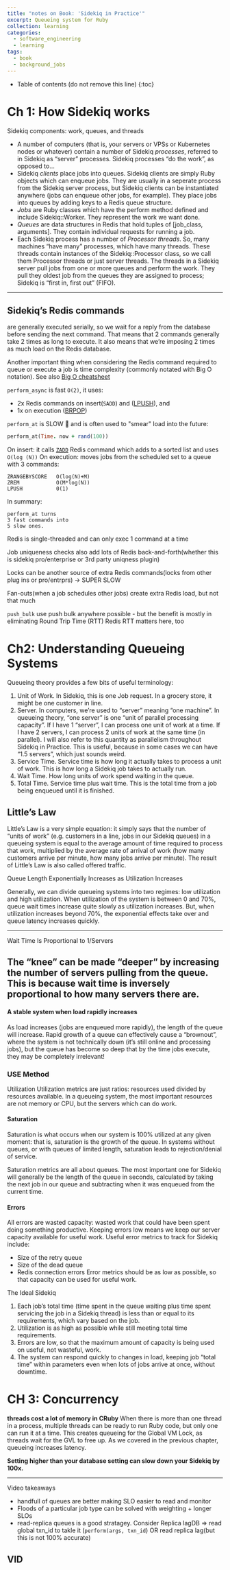 ```yaml
---
title: "notes on Book: 'Sidekiq in Practice'"
excerpt: Queueing system for Ruby
collection: learning
categories:
  - software_engineering
  - learning
tags:
  - book
  - background_jobs
---
```


* Table of contents (do not remove this line)
{:toc}

# Ch 1: How Sidekiq works
Sidekiq components: work, queues, and threads

- A number of computers (that is, your servers or VPSs or Kubernetes nodes or whatever) contain a number of Sidekiq _processes_, referred to in Sidekiq as “server” processes. Sidekiq processes “do the work”, as opposed to...
- Sidekiq _clients_ place jobs into queues. Sidekiq clients are simply Ruby objects which can enqueue jobs. They are usually in a seperate process from the Sidekiq server process, but Sidekiq clients can be instantiated anywhere (jobs can enqueue other jobs, for example). They place jobs into queues by adding keys to a Redis queue structure.
- _Jobs_ are Ruby classes which have the perform method defined and include Sidekiq::Worker. They represent the work we want done.
- _Queues_ are data structures in Redis that hold tuples of [job_class, arguments]. They contain individual requests for running a job.
- Each Sidekiq process has a number of _Processor threads_. So, many machines “have many” processes, which have many threads. These threads contain instances of the Sidekiq::Processor class, so we call them Processor threads or just server threads. The threads in a Sidekiq server pull jobs from one or more queues and perform the work. They pull they oldest job from the queues they are assigned to process; Sidekiq is “first in, first out” (FIFO).

---

## Sidekiq’s Redis commands
are generally executed serially, so we wait for a reply from the database before sending the next command. That means that 2 commands generally take 2 times as long to execute. It also means that we’re imposing 2 times as much load on the Redis database.

Another important thing when considering the Redis command required to queue or execute a job is time complexity (commonly notated with Big O notation). See also [Big O cheatsheet](https://www.bigocheatsheet.com/)

`perform_async` is fast `O(2)`, it uses:
- 2x Redis commands on insert(`SADD`) and ([LPUSH](https://redis.io/commands/lpush/)), and
- 1x on execution ([BRPOP](https://redis.io/commands/brpop/))

`perform_at` is SLOW 🐌 and is often used to "smear" load into the future: 
```ruby
perform_at(Time. now + rand(100))
```
On insert: it calls [`ZADD`](https://redis.io/commands/zadd/) Redis command which adds to a sorted list and uses `O(log (N))`
On execution: moves jobs from the scheduled set to a queue with 3
commands:
```
ZRANGEBYSCORE   O(log(N)+M)
ZREM            O(M*log(N))
LPUSH           0(1)
```

In summary:
>
	perform_at turns
	3 fast commands into
	5 slow ones.

Redis is single-threaded and can only exec 1 command at a time

Job uniqueness checks also add lots of Redis back-and-forth(whether this is sidekiq pro/enterprise or 3rd party uniqness plugin)

Locks can be another source of extra Redis commands(locks from other plug ins or pro/entrprs) -> SUPER SLOW

Fan-outs(when a job schedules other jobs) create extra Redis load, but not that much

`push_bulk` use push bulk anywhere
possible - but the benefit is mostly in eliminating Round Trip Time (RTT)
Redis RTT matters here, too


# Ch2: Understanding Queueing Systems

Queueing theory provides a few bits of useful terminology:
1. Unit of Work. In Sidekiq, this is one Job request. In a grocery store, it might be one customer in line.
2. Server. In computers, we’re used to “server” meaning “one machine”. In queueing theory, “one server” is one “unit of parallel processing capacity”. If I have 1 “server”, I can process one unit of work at a time. If I have 2 servers, I can process 2 units of work at the same time (in parallel). I will also refer to this quantity as parallelism throughout Sidekiq in Practice. This is useful, because in some cases we can have “1.5 servers”, which just sounds weird.
3. Service Time. Service time is how long it actually takes to process a unit of work. This is how long a Sidekiq job takes to actually run.
4. Wait Time. How long units of work spend waiting in the queue.
5. Total Time. Service time plus wait time. This is the total time from a job being enqueued until it is finished.

## Little’s Law
Little’s Law is a very simple equation: it simply says that the number of “units of work” (e.g. customers in a line, jobs in our Sidekiq queues) in a queueing system is equal to the average amount of time required to process that work, multiplied by the average rate of arrival of work (how many customers arrive per minute, how many jobs arrive per minute).
The result of Little’s Law is also called offered traffic.

Queue Length Exponentially Increases as Utilization Increases

Generally, we can divide queueing systems into two regimes: low utilization and high utilization. When utilization of the system is between 0 and 70%, queue wait times increase quite slowly as utilization increases. But, when utilization increases beyond 70%, the exponential effects take over and queue latency increases quickly.

---

Wait Time Is Proportional to 1/Servers

The “knee” can be made “deeper” by increasing the number of servers pulling from the queue. This is because wait time is inversely proportional to how many servers there are.
---

#### A stable system when load rapidly increases

As load increases (jobs are enqueued more rapidly), the length of the queue will increase. Rapid growth of a queue can effectively cause a “brownout”, where the system is not technically down (it’s still online and processing jobs), but the queue has become so deep that by the time jobs execute, they may be completely irrelevant!

### USE Method
Utilization
Utilization metrics are just ratios: resources used divided by resources available.
In a queueing system, the most important resources are not memory or CPU, but the servers which can do work.

#### Saturation
Saturation is what occurs when our system is 100% utilized at any given moment: that is, saturation is the growth of the queue. In systems without queues, or with queues of limited length, saturation leads to rejection/denial of service.

Saturation metrics are all about queues. The most important one for Sidekiq will generally be the length of the queue in seconds, calculated by taking the next job in our queue and subtracting when it was enqueued from the current time.

#### Errors
All errors are wasted capacity: wasted work that could have been spent doing something productive. Keeping errors low means we keep our server capacity available for useful work.
Useful error metrics to track for Sidekiq include:
- Size of the retry queue 
- Size of the dead queue 
- Redis connection errors
Error metrics should be as low as possible, so that capacity can be used for useful work.

The Ideal Sidekiq
1. Each job’s total time (time spent in the queue waiting plus time spent servicing the job in a Sidekiq thread) is less than or equal to its requirements, which vary based on the job.
2. Utilization is as high as possible while still meeting total time requirements.
3. Errors are low, so that the maximum amount of capacity is being used on useful, not wasteful, work.
4. The system can respond quickly to changes in load, keeping job “total time” within parameters even when lots of jobs arrive at once, without downtime.

# CH 3: Concurrency
**threads cost a lot of memory in CRuby**
When there is more than one thread in a process, multiple threads can be ready to run Ruby code, but only one can run it at a time. This creates queueing for the Global VM Lock, as threads wait for the GVL to free up. As we covered in the previous chapter, queueing increases latency.


**Setting higher than your database setting can slow down your Sidekiq by 100x.**

---
Video takeaways
- handfull of queues are better making SLO easier to read and monitor
- Floods of a particular job type can be solved with weighting + longer SLOs
- read-replica queues is a good stratagey. Consider Replica lagDB => read global txn_id to takle it (`perform(args, txn_id`) OR read replica lag(but this is not 100% accurate)

VID
---
